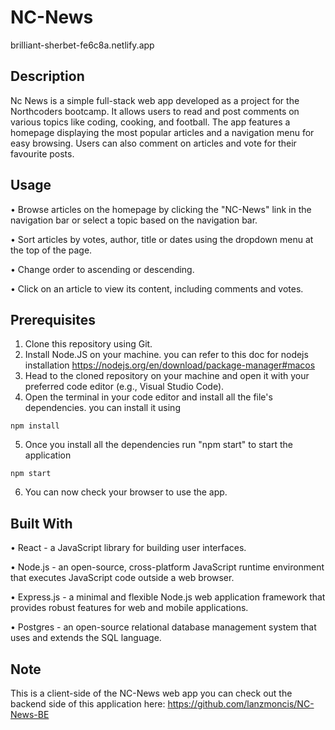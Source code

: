 # NC-News

brilliant-sherbet-fe6c8a.netlify.app

## Description

Nc News is a simple full-stack web app developed as a project for the Northcoders bootcamp. It allows users to read and post comments on various topics like coding, cooking, and football. The app features a homepage displaying the most popular articles and a navigation menu for easy browsing. Users can also comment on articles and vote for their favourite posts.

## Usage

• Browse articles on the homepage by clicking the "NC-News" link in the navigation bar or select a topic based on the navigation bar.

• Sort articles by votes, author, title or dates using the dropdown menu at the top of the page.

• Change order to ascending or descending.

• Click on an article to view its content, including comments and votes.

## Prerequisites

1. Clone this repository using Git.
2. Install Node.JS on your machine. you can refer to this doc for nodejs installation
   https://nodejs.org/en/download/package-manager#macos
3. Head to the cloned repository on your machine and open it with your preferred code editor (e.g., Visual Studio Code).
4. Open the terminal in your code editor and install all the file's dependencies. you can install it using

```
npm install
```

5. Once you install all the dependencies run "npm start" to start the application

```
npm start
```

6. You can now check your browser to use the app.

## Built With

• React - a JavaScript library for building user interfaces.

• Node.js - an open-source, cross-platform JavaScript runtime environment that executes JavaScript code outside a web browser.

• Express.js - a minimal and flexible Node.js web application framework that provides robust features for web and mobile applications.

• Postgres - an open-source relational database management system that uses and extends the SQL language.

## Note

This is a client-side of the NC-News web app you can check out the backend side of this application here: https://github.com/lanzmoncis/NC-News-BE
